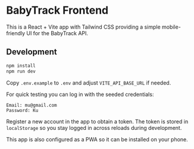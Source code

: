 # BabyTrack Frontend

This is a React + Vite app with Tailwind CSS providing a simple mobile-friendly UI for the BabyTrack API.

## Development

```bash
npm install
npm run dev
```

Copy `.env.example` to `.env` and adjust `VITE_API_BASE_URL` if needed.

For quick testing you can log in with the seeded credentials:

```
Email: mu@gmail.com
Password: Ku
```

Register a new account in the app to obtain a token. The token is stored in
`localStorage` so you stay logged in across reloads during development.

This app is also configured as a PWA so it can be installed on your phone.
